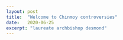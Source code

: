 ```yaml
---
layout: post
title:  "Welcome to Chinmoy controversies"
date:   2020-06-25
excerpt: "laureate archbishop desmond"
---
```

